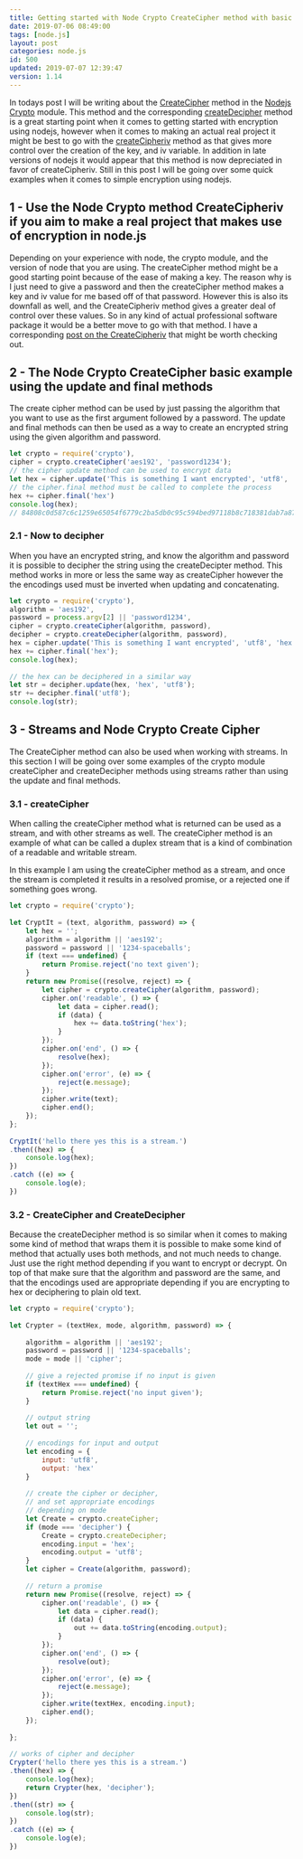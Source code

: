 ```yaml
---
title: Getting started with Node Crypto CreateCipher method with basic examples and more
date: 2019-07-06 08:49:00
tags: [node.js]
layout: post
categories: node.js
id: 500
updated: 2019-07-07 12:39:47
version: 1.14
---
```


In todays post I will be writing about the [CreateCipher](https://nodejs.org/api/crypto.html#crypto_crypto_createcipher_algorithm_password_options) method in the [Nodejs Crypto](https://nodejs.org/api/crypto.html) module. This method and the corresponding [createDecipher](https://nodejs.org/api/crypto.html#crypto_crypto_createcipher_algorithm_password_options) method is a great starting point when it comes to getting started with encryption using nodejs, however when it comes to making an actual real project it might be best to go with the [createCipheriv](https://nodejs.org/api/crypto.html#crypto_crypto_createcipheriv_algorithm_key_iv_options) method as that gives more control over the creation of the key, and iv variable. In addition in late versions of nodejs it would appear that this method is now depreciated in favor of createCipheriv. Still in this post I will be going over some quick examples when it comes to simple encryption using nodejs.

<!-- more -->

## 1 - Use the Node Crypto method CreateCipheriv if you aim to make a real project that makes use of encryption in node.js

Depending on your experience with node, the crypto module, and the version of node that you are using. The createCipher method might be a good starting point because of the ease of making a key. The reason why is I just need to give a password and then the createCipher method makes a key and iv value for me based off of that password. However this is also its downfall as well, and the CreateCipheriv method gives a greater deal of control over these values. So in any kind of actual professional software package it would be a better move to go with that method. I have a corresponding [post on the CreateCipheriv](/2018/08/16/nodejs-crypto-create-cipher-iv/) that might be worth checking out.

## 2 - The Node Crypto CreateCipher basic example using the update and final methods

The create cipher method can be used by just passing the algorithm that you want to use as the first argument followed by a password. The update and final methods can then be used as a way to create an encrypted string using the given algorithm and password.

```js
let crypto = require('crypto'),
cipher = crypto.createCipher('aes192', 'password1234');
// the cipher update method can be used to encrypt data
let hex = cipher.update('This is something I want encrypted', 'utf8', 'hex');
// the cipher.final method must be called to complete the process
hex += cipher.final('hex')
console.log(hex);
// 84808c0d587c6c1259e65054f6779c2ba5db0c95c594bed97118b8c718381dab7a87ad880b4fbf71f05a21980dc9f409
```

### 2.1 - Now to decipher

When you have an encrypted string, and know the algorithm and password it is possible to decipher the string using the createDecipter method. This method works in more or less the same way as createCipher however the the encodings used must be inverted when updating and concatenating.

```js
let crypto = require('crypto'),
algorithm = 'aes192',
password = process.argv[2] || 'password1234',
cipher = crypto.createCipher(algorithm, password),
decipher = crypto.createDecipher(algorithm, password),
hex = cipher.update('This is something I want encrypted', 'utf8', 'hex');
hex += cipher.final('hex');
console.log(hex);
 
// the hex can be deciphered in a similar way
let str = decipher.update(hex, 'hex', 'utf8');
str += decipher.final('utf8');
console.log(str);
```

## 3 - Streams and Node Crypto Create Cipher

The CreateCipher method can also be used when working with streams. In this section I will be going over some examples of the crypto module createCipher and createDecipher methods using streams rather than using the update and final methods.

### 3.1 - createCipher

When calling the createCipher method what is returned can be used as a stream, and with other streams as well. The createCipher method is an example of what can be called a duplex stream that is a kind of combination of a readable and writable stream.

In this example I am using the createCipher method as a stream, and once the stream is completed it results in a resolved promise, or a rejected one if something goes wrong. 

```js
let crypto = require('crypto');
 
let CryptIt = (text, algorithm, password) => {
    let hex = '';
    algorithm = algorithm || 'aes192';
    password = password || '1234-spaceballs';
    if (text === undefined) {
        return Promise.reject('no text given');
    }
    return new Promise((resolve, reject) => {
        let cipher = crypto.createCipher(algorithm, password);
        cipher.on('readable', () => {
            let data = cipher.read();
            if (data) {
                hex += data.toString('hex');
            }
        });
        cipher.on('end', () => {
            resolve(hex);
        });
        cipher.on('error', (e) => {
            reject(e.message);
        });
        cipher.write(text);
        cipher.end();
    });
};
 
CryptIt('hello there yes this is a stream.')
.then((hex) => {
    console.log(hex);
})
.catch ((e) => {
    console.log(e);
})
```

### 3.2 - CreateCipher and CreateDecipher

Because the createDecipher method is so similar when it comes to making some kind of method that wraps them it is possible to make some kind of method that actually uses both methods, and not much needs to change. Just use the right method depending if you want to encrypt or decrypt. On top of that make sure that the algorithm and password are the same, and that the encodings used are appropriate depending if you are encrypting to hex or deciphering to plain old text.

```js
let crypto = require('crypto');
 
let Crypter = (textHex, mode, algorithm, password) => {
 
    algorithm = algorithm || 'aes192';
    password = password || '1234-spaceballs';
    mode = mode || 'cipher';
 
    // give a rejected promise if no input is given
    if (textHex === undefined) {
        return Promise.reject('no input given');
    }
 
    // output string
    let out = '';
 
    // encodings for input and output
    let encoding = {
        input: 'utf8',
        output: 'hex'
    }
 
    // create the cipher or decipher,
    // and set appropriate encodings
    // depending on mode
    let Create = crypto.createCipher;
    if (mode === 'decipher') {
        Create = crypto.createDecipher;
        encoding.input = 'hex';
        encoding.output = 'utf8';
    }
    let cipher = Create(algorithm, password);
 
    // return a promise
    return new Promise((resolve, reject) => {
        cipher.on('readable', () => {
            let data = cipher.read();
            if (data) {
                out += data.toString(encoding.output);
            }
        });
        cipher.on('end', () => {
            resolve(out);
        });
        cipher.on('error', (e) => {
            reject(e.message);
        });
        cipher.write(textHex, encoding.input);
        cipher.end();
    });
 
};
 
// works of cipher and decipher
Crypter('hello there yes this is a stream.')
.then((hex) => {
    console.log(hex);
    return Crypter(hex, 'decipher');
})
.then((str) => {
    console.log(str);
})
.catch ((e) => {
    console.log(e);
})
```
